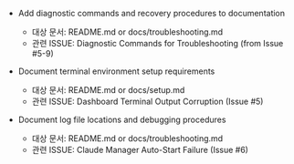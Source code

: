 - Add diagnostic commands and recovery procedures to documentation
  - 대상 문서: README.md or docs/troubleshooting.md
  - 관련 ISSUE: Diagnostic Commands for Troubleshooting (from Issue #5-9)

- Document terminal environment setup requirements
  - 대상 문서: README.md or docs/setup.md
  - 관련 ISSUE: Dashboard Terminal Output Corruption (Issue #5)

- Document log file locations and debugging procedures
  - 대상 문서: README.md or docs/troubleshooting.md
  - 관련 ISSUE: Claude Manager Auto-Start Failure (Issue #6)
